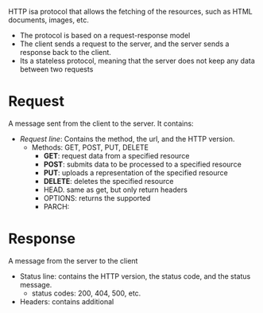 HTTP isa protocol that allows the fetching of the resources, such as HTML documents, images, etc.
- The protocol is based on a request-response model
- The client sends a request to the server, and the server sends a response back to the client.
- Its a stateless protocol, meaning that the server does not keep any data between two requests

# Request
A message sent from the client to the server.
It contains:
- *Request line*: Contains the method, the url, and the HTTP version.
	- Methods: GET, POST, PUT, DELETE
		- **GET**: request data from a specified resource
		- **POST**: submits data to be processed to a specified resource
		- **PUT**: uploads a representation of the specified resource
		- **DELETE**: deletes the specified resource
		- HEAD. same as get, but only return headers
		- OPTIONS: returns the supported 
		- PARCH:
# Response
A message from the server to the client
- Status line: contains the HTTP version, the status code, and the status message.
	- status codes: 200, 404, 500, etc.
- Headers: contains additional 